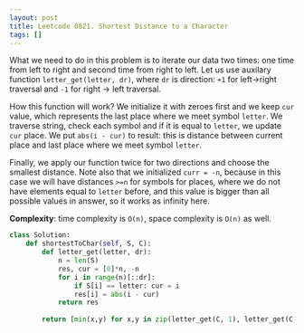 ```yaml
---
layout: post
title: Leetcode 0821. Shortest Distance to a Character
tags: []
---
```


What we need to do in this problem is to iterate our data two times: one time from left to right and second time from right to left. Let us use auxilary function `letter_get(letter, dr)`, where `dr` is direction: `+1` for left->right traversal and `-1` for right -> left traversal.

How this function will work? We initialize it with zeroes first and we keep `cur` value, which represents the last place where we meet symbol `letter`. We traverse string, check each symbol and if it is equal to `letter`, we update `cur` place. We put `abs(i - cur)` to result: this is distance between current place and last place where we meet symbol `letter`.

Finally, we apply our function twice for two directions and choose the smallest distance. Note also that we initialized `curr = -n`, because in this case we will have distances `>=n` for symbols for places, where we do not have elements equal to `letter` before, and this value is bigger than all possible values in answer, so it works as infinity here.

**Complexity**: time complexity is `O(n)`, space complexity is `O(n)` as well.

```python
class Solution:
    def shortestToChar(self, S, C):
        def letter_get(letter, dr):
            n = len(S)
            res, cur = [0]*n, -n
            for i in range(n)[::dr]:
                if S[i] == letter: cur = i
                res[i] = abs(i - cur)
            return res
        
        return [min(x,y) for x,y in zip(letter_get(C, 1), letter_get(C, -1))]
```
